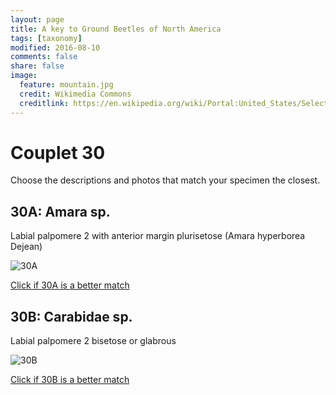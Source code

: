 ```yaml
---
layout: page
title: A key to Ground Beetles of North America
tags: [taxonomy]
modified: 2016-08-10
comments: false
share: false
image:
  feature: mountain.jpg
  credit: Wikimedia Commons
  creditlink: https://en.wikipedia.org/wiki/Portal:United_States/Selected_panorama#/media/File:Mount_Ellinor,_Mount_Washington_Panorama.jpg
---
```


# Couplet 30


Choose the descriptions and photos that match your specimen the closest. 

## 30A: Amara sp. 

Labial palpomere 2 with anterior margin plurisetose (Amara hyperborea Dejean)

![30A](//klevan.github.io/images/keyfigs/Key1_30_30A.png)

[Click if 30A is a better match](https://en.wikipedia.org/wiki/Amara)


## 30B: Carabidae sp. 

Labial palpomere 2 bisetose or glabrous

![30B](//klevan.github.io/images/keyfigs/Key1_30_30B.png)

[Click if 30B is a better match](//klevan.github.io/dynamicTaxonomy/Key1_31)

